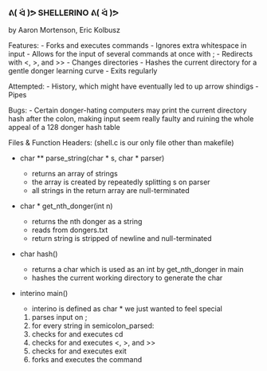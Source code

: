 ### ᕕ( ᐛ )ᕗ SHELLERINO ᕕ( ᐛ )ᕗ
by Aaron Mortenson, Eric Kolbusz

Features:
	- Forks and executes commands
	- Ignores extra whitespace in input
	- Allows for the input of several commands at once with ;
	- Redirects with <, >, and >>
	- Changes directories
	- Hashes the current directory for a gentle donger learning curve
	- Exits regularly

Attempted:
	- History, which might have eventually led to up arrow shindigs
	- Pipes

Bugs:
	- Certain donger-hating computers may print the current directory hash after the colon, making input seem really faulty and ruining the whole appeal of a 128 donger hash table

Files & Function Headers:
	(shell.c is our only file other than makefile)

- char ** parse_string(char * s, char * parser)
  - returns an array of strings
  - the array is created by repeatedly splitting s on parser
  - all strings in the return array are null-terminated

- char * get_nth_donger(int n)
  - returns the nth donger as a string
  - reads from dongers.txt
  - return string is stripped of newline and null-terminated

- char hash()
  - returns a char which is used as an int by get_nth_donger in main
  - hashes the current working directory to generate the char

- interino main()
  - interino is defined as char * we just wanted to feel special
  1. parses input on ;
  2. for every string in semicolon_parsed:
  3. checks for and executes cd
  4. checks for and executes <, >, and >>
  5. checks for and executes exit
  6. forks and executes the command
